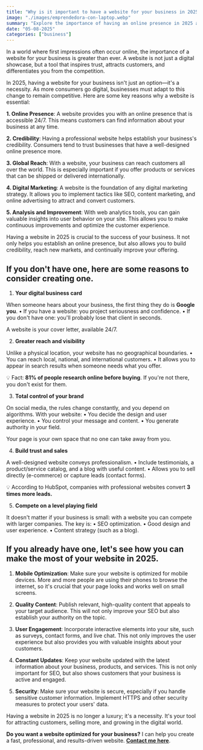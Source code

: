 ```yaml
---
title: "Why is it important to have a website for your business in 2025?"
image: "./images/emprendedora-con-laptop.webp"
summary: "Explore the importance of having an online presence in 2025 and how a website can benefit your business."
date: "05-08-2025"
categories: ["business"]
---
```


In a world where first impressions often occur online, the importance of a website for your business is greater than ever. A website is not just a digital showcase, but a tool that inspires trust, attracts customers, and differentiates you from the competition.

In 2025, having a website for your business isn't just an option—it's a necessity. As more consumers go digital, businesses must adapt to this change to remain competitive. Here are some key reasons why a website is essential:

**1. Online Presence**: A website provides you with an online presence that is accessible 24/7. This means customers can find information about your business at any time.

**2. Credibility**: Having a professional website helps establish your business's credibility. Consumers tend to trust businesses that have a well-designed online presence more.

**3. Global Reach**: With a website, your business can reach customers all over the world. This is especially important if you offer products or services that can be shipped or delivered internationally.

**4. Digital Marketing**: A website is the foundation of any digital marketing strategy. It allows you to implement tactics like SEO, content marketing, and online advertising to attract and convert customers.

**5. Analysis and Improvement**: With web analytics tools, you can gain valuable insights into user behavior on your site. This allows you to make continuous improvements and optimize the customer experience.

Having a website in 2025 is crucial to the success of your business. It not only helps you establish an online presence, but also allows you to build credibility, reach new markets, and continually improve your offering.

## If you don't have one, here are some reasons to consider creating one.

1. **Your digital business card**

When someone hears about your business, the first thing they do is **Google you**.
• If you have a website: you project seriousness and confidence.
• If you don't have one: you'll probably lose that client in seconds.

A website is your cover letter, available 24/7.

2. **Greater reach and visibility**

Unlike a physical location, your website has no geographical boundaries.
• You can reach local, national, and international customers.
• It allows you to appear in search results when someone needs what you offer.

💡 Fact: **81% of people research online before buying**. If you're not there, you don't exist for them.

3. **Total control of your brand**

On social media, the rules change constantly, and you depend on algorithms.
With your website:
• You decide the design and user experience.
• You control your message and content.
• You generate authority in your field.

Your page is your own space that no one can take away from you.

4. **Build trust and sales**

A well-designed website conveys professionalism.
• Include testimonials, a product/service catalog, and a blog with useful content.
• Allows you to sell directly (e-commerce) or capture leads (contact forms).

💡 According to HubSpot, companies with professional websites convert **3 times more leads.**

5. **Compete on a level playing field**

It doesn't matter if your business is small: with a website you can compete with larger companies.
The key is:
• SEO optimization.
• Good design and user experience.
• Content strategy (such as a blog).

## If you already have one, let's see how you can make the most of your website in 2025.

1. **Mobile Optimization**: Make sure your website is optimized for mobile devices. More and more people are using their phones to browse the internet, so it's crucial that your page looks and works well on small screens.

2. **Quality Content**: Publish relevant, high-quality content that appeals to your target audience. This will not only improve your SEO but also establish your authority on the topic.

3. **User Engagement**: Incorporate interactive elements into your site, such as surveys, contact forms, and live chat. This not only improves the user experience but also provides you with valuable insights about your customers.

4. **Constant Updates**: Keep your website updated with the latest information about your business, products, and services. This is not only important for SEO, but also shows customers that your business is active and engaged.

5. **Security**: Make sure your website is secure, especially if you handle sensitive customer information. Implement HTTPS and other security measures to protect your users' data.

Having a website in 2025 is no longer a luxury; it's a necessity. It's your tool for attracting customers, selling more, and growing in the digital world.

**Do you want a website optimized for your business?**
I can help you create a fast, professional, and results-driven website. **[Contact me here](https://deannybruces.com/contacto)**.
